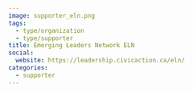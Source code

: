 ```yaml
---
image: supporter_eln.png
tags:
  - type/organization
  - type/supporter
title: Emerging Leaders Network ELN
social:
  website: https://leadership.civicaction.ca/eln/
categories:
  - supporter
---
```

